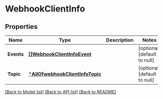 # WebhookClientInfo

## Properties
Name | Type | Description | Notes
------------ | ------------- | ------------- | -------------
**Events** | [**[]WebhookClientInfoEvent**](webhook_client_info_event.md) |  | [optional] [default to null]
**Topic** | [***AllOfwebhookClientInfoTopic**](AllOfwebhookClientInfoTopic.md) |  | [optional] [default to null]

[[Back to Model list]](../README.md#documentation-for-models) [[Back to API list]](../README.md#documentation-for-api-endpoints) [[Back to README]](../README.md)

